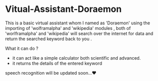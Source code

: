 # Vitual-Assistant-Doraemon
This is a basic virtual assistant whom I named as 'Doraemon' using the importing of 'wolframalpha' and 'wikipedia' modules , both of 'worlframalpha' and 'wikipedia' will search over the internet for data and return the searched keyword back to you .

What it can do ?
* it can act like a simple calculator both scientific and advanced.
* it returns the details of the entered keyword


speech recognition will be updated soon...:heart:
